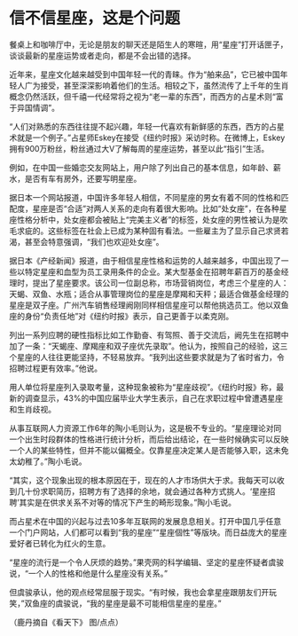 # 信不信星座，这是个问题

餐桌上和咖啡厅中，无论是朋友的聊天还是陌生人的寒暄，用“星座”打开话匣子，谈谈最新的星座运势或者走向，都是不会出错的选择。 

近年来，星座文化越来越受到中国年轻一代的青睐。作为“舶来品”，它已被中国年轻人广为接受，甚至深深影响着他们的生活。相较之下，虽然流传了上千年的生肖概念仍然活跃，但千禧一代经常将之视为“老一辈的东西”，而西方的占星术则“富于异国情调”。 

“人们对熟悉的东西往往提不起兴趣，年轻一代喜欢有新鲜感的东西，西方的占星术就是一个例子。”占星师Eskey在接受《纽约时报》采访时称。在微博上，Eskey拥有900万粉丝，粉丝通过大V了解每周的星座运势，甚至以此“指引”生活。 

例如，在中国一些婚恋交友网站上，用户除了列出自己的基本信息，如年龄、薪水，是否有车有房外，还要写明星座。 

据日本一个网站报道，中国许多年轻人相信，不同星座的男女有着不同的性格和匹配度，星座是否“合适”对两人关系的走向有着很大影响。比如“处女座”，在各种星座性格分析中，处女座都会被贴上“完美主义者”的标签，处女座的男性被认为是吹毛求疵的。这些标签在社会上已成为某种固有看法。一些雇主为了显示自己求贤若渴，甚至会特意强调，“我们也欢迎处女座”。 

据日本《产经新闻》报道，由于相信星座性格和运势的人越来越多，中国出现了一些以特定星座和血型为员工录用条件的企业。某大型基金在招聘年薪百万的基金经理时，提出了星座要求。该公司一位副总称，市场营销岗位，考虑三个星座的人：天蝎、双鱼、水瓶；适合从事管理岗位的星座是摩羯和天秤；最适合做基金经理的星座是双子座。广州汽车销售经理阙刚同样相信星座可以帮他挑选员工。他以双鱼座的身份“负责任地”对《纽约时报》表示，自己更善于以柔克刚。 

列出一系列应聘的硬性指标比如工作勤奋、有驾照、善于交流后，阙先生在招聘中加了一条：“天蝎座、摩羯座和双子座优先录取”。他认为，按照自己的经验，这三个星座的人往往更能坚持，不轻易放弃。“我列出这些要求就是为了省时省力，令招聘过程更有效率。”他说。 

用人单位将星座列入录取考量，这种现象被称为“星座歧视”。《纽约时报》称，最新的调查显示，43%的中国应届毕业大学生表示，自己在求职过程中曾遭遇星座和生肖歧视。 

从事互联网人力资源工作6年的陶小毛则认为，这是极不专业的。“星座理论对同一个出生时段群体的性格进行统计分析，而后给出结论，在一些时候确实可以反映一个人的某些特性，但并不能以偏概全。仅靠星座决定某人是否能够入职，这未免太幼稚了。”陶小毛说。 

“其实，这个现象出现的根本原因在于，现在的人才市场供大于求。我每天可以收到几十份求职简历，招聘方有了选择的余地，就会通过各种方式挑人。‘星座招聘’其实是在供求关系不对等的情况下产生的畸形现象。”陶小毛说。 

而占星术在中国的兴起与过去10多年互联网的发展息息相关。打开中国几乎任意一个门户网站，人们都可以看到“我的星座”“星座個性”等版块。而日益庞大的星座爱好者已转化为红火的生意。 

“星座的流行是一个令人厌烦的趋势。”果壳网的科学编辑、坚定的星座怀疑者虞骏说，“一个人的性格和他是什么星座没有关系。” 

但虞骏承认，他的观点经常屈服于现实。“有时候，我也会拿星座跟朋友们开玩笑，”双鱼座的虞骏说，“我的星座是最不可能相信星座的星座。” 

（鹿丹摘自《看天下》 图/点点）